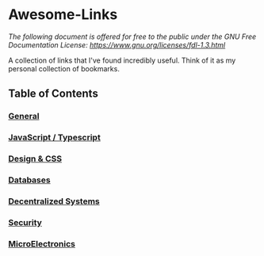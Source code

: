 # Awesome-Links

*The following document is offered for free to the public under the GNU Free Documentation License: https://www.gnu.org/licenses/fdl-1.3.html*

A collection of links that I've found incredibly useful. Think of it as my personal collection of bookmarks. 

## Table of Contents
### [General](/General.md)
### [JavaScript / Typescript](/Typescript.md)
### [Design & CSS](/DesignAndCSS.md)
### [Databases](/Databases.md)
### [Decentralized Systems](DecentralizedSystems.md)
### [Security](/Security.md)
### [MicroElectronics](/MicroElectronics.md)
